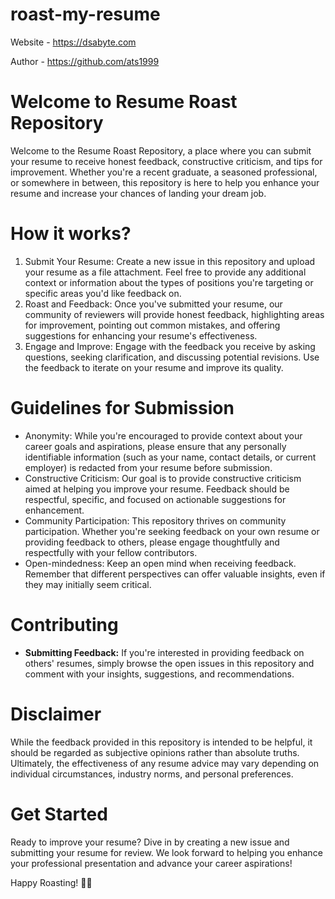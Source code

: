 # roast-my-resume
Website - https://dsabyte.com

Author - https://github.com/ats1999

# Welcome to Resume Roast Repository
Welcome to the Resume Roast Repository, a place where you can submit your resume to receive honest feedback, constructive criticism, and tips for improvement. Whether you're a recent graduate, a seasoned professional, or somewhere in between, this repository is here to help you enhance your resume and increase your chances of landing your dream job.

# How it works?
1. Submit Your Resume: Create a new issue in this repository and upload your resume as a file attachment. Feel free to provide any additional context or information about the types of positions you're targeting or specific areas you'd like feedback on.
2. Roast and Feedback: Once you've submitted your resume, our community of reviewers will provide honest feedback, highlighting areas for improvement, pointing out common mistakes, and offering suggestions for enhancing your resume's effectiveness.
3. Engage and Improve: Engage with the feedback you receive by asking questions, seeking clarification, and discussing potential revisions. Use the feedback to iterate on your resume and improve its quality.

# Guidelines for Submission
- Anonymity: While you're encouraged to provide context about your career goals and aspirations, please ensure that any personally identifiable information (such as your name, contact details, or current employer) is redacted from your resume before submission.
- Constructive Criticism: Our goal is to provide constructive criticism aimed at helping you improve your resume. Feedback should be respectful, specific, and focused on actionable suggestions for enhancement.
- Community Participation: This repository thrives on community participation. Whether you're seeking feedback on your own resume or providing feedback to others, please engage thoughtfully and respectfully with your fellow contributors.
- Open-mindedness: Keep an open mind when receiving feedback. Remember that different perspectives can offer valuable insights, even if they may initially seem critical.

# Contributing
- **Submitting Feedback:** If you're interested in providing feedback on others' resumes, simply browse the open issues in this repository and comment with your insights, suggestions, and recommendations.

# Disclaimer
While the feedback provided in this repository is intended to be helpful, it should be regarded as subjective opinions rather than absolute truths. Ultimately, the effectiveness of any resume advice may vary depending on individual circumstances, industry norms, and personal preferences.

# Get Started
Ready to improve your resume? Dive in by creating a new issue and submitting your resume for review. We look forward to helping you enhance your professional presentation and advance your career aspirations!

Happy Roasting! 🚀🔥
